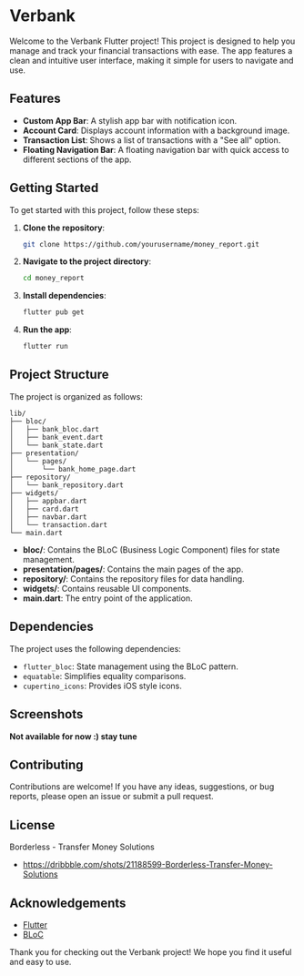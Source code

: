 # Verbank 

Welcome to the Verbank Flutter project! This project is designed to help you manage and track your financial transactions with ease. The app features a clean and intuitive user interface, making it simple for users to navigate and use.

## Features

- **Custom App Bar**: A stylish app bar with notification icon.
- **Account Card**: Displays account information with a background image.
- **Transaction List**: Shows a list of transactions with a "See all" option.
- **Floating Navigation Bar**: A floating navigation bar with quick access to different sections of the app.

## Getting Started

To get started with this project, follow these steps:

1. **Clone the repository**:
    ```sh
    git clone https://github.com/yourusername/money_report.git
    ```

2. **Navigate to the project directory**:
    ```sh
    cd money_report
    ```

3. **Install dependencies**:
    ```sh
    flutter pub get
    ```

4. **Run the app**:
    ```sh
    flutter run
    ```

## Project Structure

The project is organized as follows:

```
lib/
├── bloc/
│   ├── bank_bloc.dart
│   ├── bank_event.dart
│   └── bank_state.dart
├── presentation/
│   └── pages/
│       └── bank_home_page.dart
├── repository/
│   └── bank_repository.dart
├── widgets/
│   ├── appbar.dart
│   ├── card.dart
│   ├── navbar.dart
│   └── transaction.dart
└── main.dart
```

- **bloc/**: Contains the BLoC (Business Logic Component) files for state management.
- **presentation/pages/**: Contains the main pages of the app.
- **repository/**: Contains the repository files for data handling.
- **widgets/**: Contains reusable UI components.
- **main.dart**: The entry point of the application.

## Dependencies

The project uses the following dependencies:

- `flutter_bloc`: State management using the BLoC pattern.
- `equatable`: Simplifies equality comparisons.
- `cupertino_icons`: Provides iOS style icons.

## Screenshots
**Not available for now :) stay tune**

## Contributing

Contributions are welcome! If you have any ideas, suggestions, or bug reports, please open an issue or submit a pull request.

## License
Borderless - Transfer Money Solutions
- https://dribbble.com/shots/21188599-Borderless-Transfer-Money-Solutions

## Acknowledgements

- [Flutter](https://flutter.dev/)
- [BLoC](https://bloclibrary.dev/#/)

Thank you for checking out the Verbank project! We hope you find it useful and easy to use.
